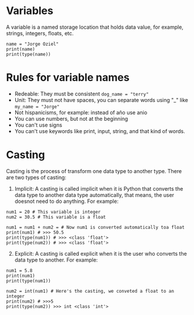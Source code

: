 # Variables

A variable is a named storage location that holds data value, for example, strings, integers, floats, etc.

```
name = "Jorge Oziel"
print(name)
print(type(name))
```

# Rules for variable names

- Redeable: They must be consistent `dog_name = "terry"`
- Unit: They must not have spaces, you can separate words using "\_" like `my_name = "Jorge"`
- Not hispanicisms, for example: instead of año use anio
- You can use numbers, but not at the beginning
- You can't use signs
- You can't use keywords like print, input, string, and that kind of words.

# Casting

Casting is the process of transform one data type to another type. There are two types of casting:

1. Implicit:
   A casting is called implicit when it is Python that converts the data type to another data type automatically, that means, the user doesnot need to do anything. For example:

```
num1 = 20 # This variable is integer
num2 = 30.5 # This variable is a float

num1 = num1 + num2 = # Now num1 is converted automatically toa float
print(num1) # >>> 50.5
print(type(num1)) # >>> <class 'float'>
print(type(num2)) # >>> <class 'float'>
```

2. Explicit:
   A casting is called explicit when it is the user who converts the data type to another. For example:

```
num1 = 5.8
print(num1)
print(type(num1))

num2 = int(num1) # Here's the casting, we conveted a float to an integer
print(num2) # >>>5
print(type(num2)) >>> int <class 'int'>
```
